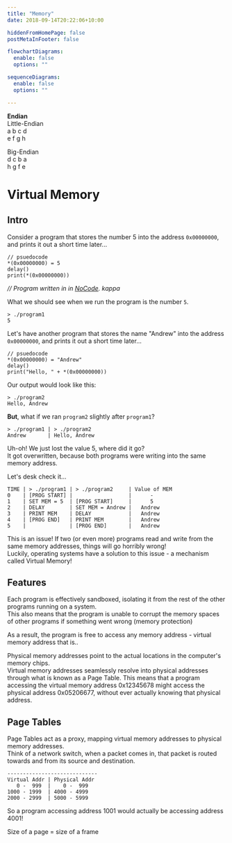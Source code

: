 ```yaml
---
title: "Memory"
date: 2018-09-14T20:22:06+10:00

hiddenFromHomePage: false
postMetaInFooter: false

flowchartDiagrams:
  enable: false
  options: ""

sequenceDiagrams: 
  enable: false
  options: ""

---
```


**Endian**  
Little-Endian  
a b c d  
e f g h  

Big-Endian  
d c b a  
h g f e  

# Virtual Memory
## Intro
Consider a program that stores the number 5 into the address `0x00000000`, and prints it out a short time later...
```
// psuedocode
*(0x00000000) = 5
delay()
print(*(0x00000000))
```
_// Program written in in [NoCode](https://github.com/kelseyhightower/nocode). kappa_

What we should see when we run the program is the number `5`.
```
> ./program1
5          
```

Let's have another program that stores the name "Andrew" into the address `0x00000000`, and prints it out a short time later...
```
// psuedocode
*(0x00000000) = "Andrew"
delay()
print("Hello, " + *(0x00000000))
```

Our output would look like this:
```
> ./program2
Hello, Andrew
```

**But**, what if we ran `program2` slightly after `program1`?
```
> ./program1 | > ./program2
Andrew       | Hello, Andrew
```

Uh-oh! We just lost the value 5, where did it go?  
It got overwritten, because both programs were writing into the same memory address.

Let's desk check it...
```
TIME | > ./program1 | > ./program2     | Value of MEM
0    | [PROG START] |                  |      -      
1    | SET MEM = 5  | [PROG START]     |      5      
2    | DELAY        | SET MEM = Andrew |   Andrew    
3    | PRINT MEM    | DELAY            |   Andrew    
4    | [PROG END]   | PRINT MEM        |   Andrew    
5    |              | [PROG END]       |   Andrew    
```

This is an issue! If two (or even more) programs read and write from the same memory addresses, things will go horribly wrong!  
Luckily, operating systems have a solution to this issue - a mechanism called Virtual Memory!

## Features
Each program is effectively sandboxed, isolating it from the rest of the other programs running on a system.  
This also means that the program is unable to corrupt the memory spaces of other programs if something went wrong (memory protection)

As a result, the program is free to access any memory address - virtual memory address that is..

Physical memory addresses point to the actual locations in the computer's memory chips.  
Virtual memory addresses seamlessly resolve into physical addresses through what is known as a Page Table.
This means that a program accessing the virtual memory address 0x12345678 might access the physical address 0x05206677, without ever actually knowing that physical address.

## Page Tables
Page Tables act as a proxy, mapping virtual memory addresses to physical memory addresses.  
Think of a network switch, when a packet comes in, that packet is routed towards and from its source and destination.

```
-----------------------------
Virtual Addr | Physical Addr
   0 -  999  |    0 -  999
1000 - 1999  | 4000 - 4999
2000 - 2999  | 5000 - 5999
```

So a program accessing address 1001 would actually be accessing address 4001!



Size of a page = size of a frame